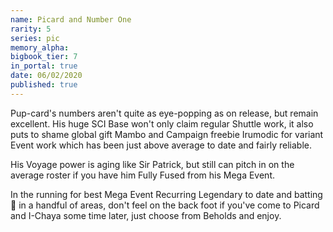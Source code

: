 ```yaml
---
name: Picard and Number One
rarity: 5
series: pic
memory_alpha:
bigbook_tier: 7
in_portal: true
date: 06/02/2020
published: true
---
```


Pup-card's numbers aren't quite as eye-popping as on release, but remain excellent. His huge SCI Base won't only claim regular Shuttle work, it also puts to shame global gift Mambo and Campaign freebie Irumodic for variant Event work which has been just above average to date and fairly reliable.

His Voyage power is aging like Sir Patrick, but still can pitch in on the average roster if you have him Fully Fused from his Mega Event.

In the running for best Mega Event Recurring Legendary to date and batting 💯 in a handful of areas, don't feel on the back foot if you've come to Picard and I-Chaya some time later, just choose from Beholds and enjoy.
